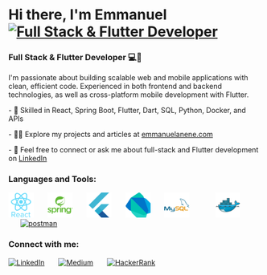 <h1 align="left">Hi there, I'm Emmanuel&nbsp;<a href="https://www.linkedin.com/in/emmanuelanene/"><img width="30px" src="https://user-images.githubusercontent.com/75603128/231256750-dbd6f6e5-c26a-448b-bca1-9fd556a918fd.gif" alt="Full Stack & Flutter Developer"></a></h1>
<h3 align="left">Full Stack & Flutter Developer 💻📱</h3>

<p align="left">
I'm passionate about building scalable web and mobile applications with clean, efficient code. Experienced in both frontend and backend technologies, as well as cross-platform mobile development with Flutter.
</p>

<p align="left">- 🌱 Skilled in React, Spring Boot, Flutter, Dart, SQL, Python, Docker, and APIs</p>
<p align="left">- 👨‍💻 Explore my projects and articles at <a href="https://medium.com/@emmanuelanenee" target="_blank">emmanuelanene.com</a></p>
<p align="left">- 💬 Feel free to connect or ask me about full-stack and Flutter development on <a href="https://www.linkedin.com/in/emmanuelanene/" target="_blank">LinkedIn</a></p>

<h3 align="left">Languages and Tools:</h3>
<p align="left">
<a href="https://reactjs.org/" target="_blank" rel="noreferrer"><img src="https://raw.githubusercontent.com/devicons/devicon/master/icons/react/react-original-wordmark.svg" alt="react" width="50" height="50"/></a> 
&nbsp;&nbsp;&nbsp;&nbsp;&nbsp;
<a href="https://spring.io/projects/spring-boot" target="_blank" rel="noreferrer"><img src="https://raw.githubusercontent.com/devicons/devicon/master/icons/spring/spring-original-wordmark.svg" alt="spring boot" width="50" height="50"/></a> 
&nbsp;&nbsp;&nbsp;&nbsp;&nbsp;
<a href="https://flutter.dev" target="_blank" rel="noreferrer"><img src="https://raw.githubusercontent.com/devicons/devicon/master/icons/flutter/flutter-original.svg" alt="flutter" width="50" height="50"/></a>
&nbsp;&nbsp;&nbsp;&nbsp;&nbsp;
<a href="https://dart.dev" target="_blank" rel="noreferrer"><img src="https://raw.githubusercontent.com/devicons/devicon/master/icons/dart/dart-original.svg" alt="dart" width="50" height="50"/></a>
&nbsp;&nbsp;&nbsp;&nbsp;&nbsp;
<a href="https://www.mysql.com/" target="_blank" rel="noreferrer"><img src="https://raw.githubusercontent.com/devicons/devicon/master/icons/mysql/mysql-original-wordmark.svg" alt="mysql" width="50" height="50"/></a> 
&nbsp;&nbsp;&nbsp;&nbsp;&nbsp;
&nbsp;&nbsp;&nbsp;&nbsp;&nbsp;
<a href="https://www.docker.com/" target="_blank" rel="noreferrer"><img src="https://raw.githubusercontent.com/devicons/devicon/master/icons/docker/docker-original.svg" alt="docker" width="50" height="50"/></a>
&nbsp;&nbsp;&nbsp;&nbsp;&nbsp;
&nbsp;&nbsp;&nbsp;&nbsp;&nbsp;
<a href="https://postman.com" target="_blank" rel="noreferrer"><img src="https://www.vectorlogo.zone/logos/getpostman/getpostman-icon.svg" alt="postman" width="50" height="50"/></a> 
</p>

<h3 align="left">Connect with me:</h3>
<p align="left">
<a href="https://linkedin.com/in/emmanuelanene" target="_blank"><img align="center" src="https://raw.githubusercontent.com/rahuldkjain/github-profile-readme-generator/master/src/images/icons/Social/linked-in-alt.svg" alt="LinkedIn" height="20" width="20" /></a>
&nbsp;&nbsp;&nbsp;&nbsp;&nbsp;
<a href="https://medium.com/@emmanuelanenee" target="_blank"><img align="center" src="https://raw.githubusercontent.com/rahuldkjain/github-profile-readme-generator/master/src/images/icons/Social/medium.svg" alt="Medium" height="25" width="25" /></a>
&nbsp;&nbsp;&nbsp;&nbsp;&nbsp;
<a href="https://www.hackerrank.com/emmanuelanene" target="_blank"><img align="center" src="https://raw.githubusercontent.com/rahuldkjain/github-profile-readme-generator/master/src/images/icons/Social/hackerrank.svg" alt="HackerRank" height="25" width="25" /></a>
</p>
